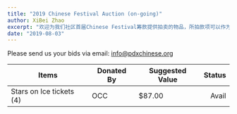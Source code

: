```yaml
---
title: "2019 Chinese Festival Auction (on-going)"
author: XiBei Zhao
excerpt: "欢迎为我们社区首届Chinese Festival筹款提供拍卖的物品，所拍款项可以作为您OCC捐款，享受抵税待遇。感谢参加拍卖的个人和机构，因为您的奉献，我们才有可能筹办这个能够充分展示华人精神风貌的大型文化活动。"
date: "2019-08-03"
---
```


Please send us your bids via email: [info@pdxchinese.org](mailto:info@pdxchinese.org)

| Items | Donated By | Suggested Value | Status |
| --- | --- | --- | ---: |
| Stars on Ice tickets (4) | OCC | $87.00 | Avail |
